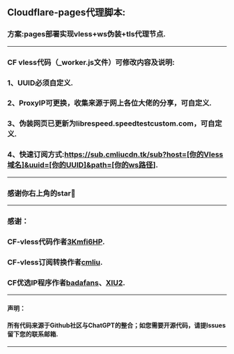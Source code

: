 ## Cloudflare-pages代理脚本:

### 方案:pages部署实现vless+ws伪装+tls代理节点.

------------------------------------------------------------------------
### CF vless代码（_worker.js文件）可修改内容及说明:

### 1、UUID必须自定义.

### 2、ProxyIP可更换，收集来源于网上各位大佬的分享，可自定义.

### 3、伪装网页已更新为librespeed.speedtestcustom.com，可自定义.

### 4、快速订阅方式:https://sub.cmliucdn.tk/sub?host=[你的Vless域名]&uuid=[你的UUID]&path=[你的ws路径].

------------------------------------------------------------------------
### 感谢你右上角的star🌟

------------------------------------------------------------------------
### 感谢：
### CF-vless代码作者[3Kmfi6HP](https://github.com/3Kmfi6HP/EDtunnel).
### CF-vless订阅转换作者[cmliu](https://github.com/cmliu/edgetunnel).
### CF优选IP程序作者[badafans](https://github.com/badafans/Cloudflare-IP-SpeedTest)、[XIU2](https://github.com/XIU2/CloudflareSpeedTest).

------------------------------------------------------------------------
#### 声明：

#### 所有代码来源于Github社区与ChatGPT的整合；如您需要开源代码，请提Issues留下您的联系邮箱.

------------------------------------------------------------------------
